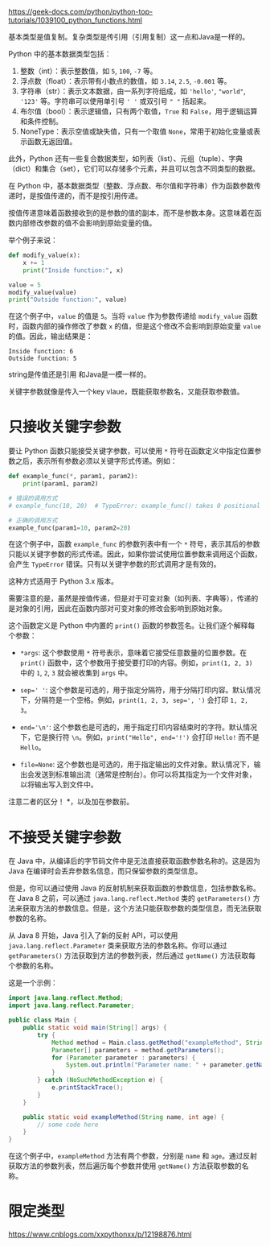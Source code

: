 https://geek-docs.com/python/python-top-tutorials/1039100_python_functions.html



基本类型是值复制。复杂类型是传引用（引用复制）这一点和Java是一样的。

Python 中的基本数据类型包括：

1. 整数（int）：表示整数值，如 `5`, `100`, `-7` 等。
2. 浮点数（float）：表示带有小数点的数值，如 `3.14`, `2.5`, `-0.001` 等。
3. 字符串（str）：表示文本数据，由一系列字符组成，如 `'hello'`, `"world"`, `'123'` 等。字符串可以使用单引号 `' '` 或双引号 `" "` 括起来。
4. 布尔值（bool）：表示逻辑值，只有两个取值，`True` 和 `False`，用于逻辑运算和条件控制。
5. NoneType：表示空值或缺失值，只有一个取值 `None`，常用于初始化变量或表示函数无返回值。

此外，Python 还有一些复合数据类型，如列表（list）、元组（tuple）、字典（dict）和集合（set），它们可以存储多个元素，并且可以包含不同类型的数据。


在 Python 中，基本数据类型（整数、浮点数、布尔值和字符串）作为函数参数传递时，是按值传递的，而不是按引用传递。

按值传递意味着函数接收到的是参数的值的副本，而不是参数本身。这意味着在函数内部修改参数的值不会影响到原始变量的值。

举个例子来说：

```python
def modify_value(x):
    x += 1
    print("Inside function:", x)

value = 5
modify_value(value)
print("Outside function:", value)
```

在这个例子中，`value` 的值是 `5`。当将 `value` 作为参数传递给 `modify_value` 函数时，函数内部的操作修改了参数 `x` 的值，但是这个修改不会影响到原始变量 `value` 的值。因此，输出结果是：

```
Inside function: 6
Outside function: 5
```

string是传值还是引用 和Java是一模一样的。


关键字参数就像是传入一个key vlaue，既能获取参数名，又能获取参数值。

# 只接收关键字参数
要让 Python 函数只能接受关键字参数，可以使用 `*` 符号在函数定义中指定位置参数之后，表示所有参数必须以关键字形式传递。例如：

```python
def example_func(*, param1, param2):
    print(param1, param2)

# 错误的调用方式
# example_func(10, 20)  # TypeError: example_func() takes 0 positional arguments but 2 were given

# 正确的调用方式
example_func(param1=10, param2=20)
```

在这个例子中，函数 `example_func` 的参数列表中有一个 `*` 符号，表示其后的参数只能以关键字参数的形式传递。因此，如果你尝试使用位置参数来调用这个函数，会产生 `TypeError` 错误。只有以关键字参数的形式调用才是有效的。

这种方式适用于 Python 3.x 版本。

需要注意的是，虽然是按值传递，但是对于可变对象（如列表、字典等），传递的是对象的引用，因此在函数内部对可变对象的修改会影响到原始对象。






这个函数定义是 Python 中内置的 `print()` 函数的参数签名。让我们逐个解释每个参数：

- `*args`: 这个参数使用 `*` 符号表示，意味着它接受任意数量的位置参数。在 `print()` 函数中，这个参数用于接受要打印的内容。例如，`print(1, 2, 3)` 中的 `1`, `2`, `3` 就会被收集到 `args` 中。

- `sep=' '`: 这个参数是可选的，用于指定分隔符，用于分隔打印内容。默认情况下，分隔符是一个空格。例如，`print(1, 2, 3, sep=', ')` 会打印 `1, 2, 3`。

- `end='\n'`: 这个参数也是可选的，用于指定打印内容结束时的字符。默认情况下，它是换行符 `\n`。例如，`print("Hello", end='!')` 会打印 `Hello!` 而不是 `Hello`。






- `file=None`: 这个参数也是可选的，用于指定输出的文件对象。默认情况下，输出会发送到标准输出流（通常是控制台）。你可以将其指定为一个文件对象，以将输出写入到文件中。

注意二者的区分！ *，以及加在参数前。

# 不接受关键字参数



在 Java 中，从编译后的字节码文件中是无法直接获取函数参数名称的。这是因为 Java 在编译时会丢弃参数名信息，而只保留参数的类型信息。

但是，你可以通过使用 Java 的反射机制来获取函数的参数信息，包括参数名称。在 Java 8 之前，可以通过 `java.lang.reflect.Method` 类的 `getParameters()` 方法来获取方法的参数信息。但是，这个方法只能获取参数的类型信息，而无法获取参数的名称。

从 Java 8 开始，Java 引入了新的反射 API，可以使用 `java.lang.reflect.Parameter` 类来获取方法的参数名称。你可以通过 `getParameters()` 方法获取到方法的参数列表，然后通过 `getName()` 方法获取每个参数的名称。

这是一个示例：

```java
import java.lang.reflect.Method;
import java.lang.reflect.Parameter;

public class Main {
    public static void main(String[] args) {
        try {
            Method method = Main.class.getMethod("exampleMethod", String.class, int.class);
            Parameter[] parameters = method.getParameters();
            for (Parameter parameter : parameters) {
                System.out.println("Parameter name: " + parameter.getName());
            }
        } catch (NoSuchMethodException e) {
            e.printStackTrace();
        }
    }

    public static void exampleMethod(String name, int age) {
        // some code here
    }
}
```

在这个例子中，`exampleMethod` 方法有两个参数，分别是 `name` 和 `age`。通过反射获取方法的参数列表，然后遍历每个参数并使用 `getName()` 方法获取参数的名称。


# 限定类型
https://www.cnblogs.com/xxpythonxx/p/12198876.html
